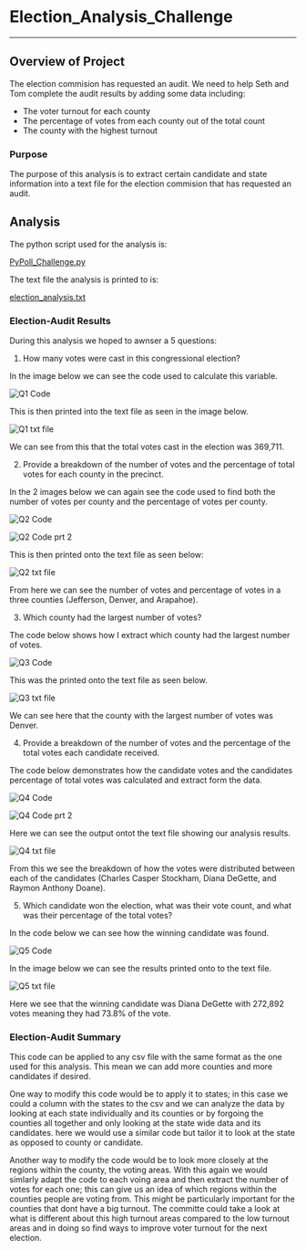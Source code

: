 # Election_Analysis_Challenge
---
## Overview of Project
The election commision has requested an audit. We need to help Seth and Tom complete the audit results by adding some data including:
- The voter turnout for each county
- The percentage of votes from each county out of the total count
- The county with the highest turnout

### Purpose
The purpose of this analysis is to extract certain candidate and state information into a text file for the election commision that has requested an audit.

## Analysis

The python script used for the analysis is:

[PyPoll_Challenge.py](https://github.com/ClaudAMC/Election_Analysis_Challenge/blob/main/PyPoll_Challenge.py)

The text file the analysis is printed to is:

[election_analysis.txt](https://github.com/ClaudAMC/Election_Analysis_Challenge/blob/main/analysis/election_analysis.txt)

### Election-Audit Results

During this analysis we hoped to awnser a 5 questions:

1. How many votes were cast in this congressional election?

In the image below we can see the code used to calculate this variable.

![Q1 Code](https://user-images.githubusercontent.com/103139895/170616470-3e243250-3076-4df5-b0c8-9b099e86544d.PNG)

This is then printed into the text file as seen in the image below.

![Q1 txt file](https://user-images.githubusercontent.com/103139895/170616475-b78eeb11-06bc-45bd-944c-f52fceae1ff2.PNG)

We can see from this that the total votes cast in the election was 369,711.

2. Provide a breakdown of the number of votes and the percentage of total votes for each county in the precinct.

In the 2 images below we can again see the code used to find both the number of votes per county and the percentage of votes per county.

![Q2 Code](https://user-images.githubusercontent.com/103139895/170617019-90b838e6-2861-4057-9aeb-6959816bdf75.PNG)

![Q2 Code prt 2](https://user-images.githubusercontent.com/103139895/170617334-1a6bb68e-f17c-443f-b71e-63cf3cbc260c.PNG)

This is then printed onto the text file as seen below:

![Q2 txt file](https://user-images.githubusercontent.com/103139895/170617024-85a468fe-b238-457b-9890-acb28b9f492a.PNG)

From here we can see the number of votes and percentage of votes in a three counties (Jefferson, Denver, and Arapahoe).

3. Which county had the largest number of votes?

The code below shows how I extract which county had the largest number of votes.

![Q3 Code](https://user-images.githubusercontent.com/103139895/170617757-4eb8a80c-a6a8-44bf-8642-bc5a7a127c83.PNG)

This was the printed onto the text file as seen below.

![Q3 txt file](https://user-images.githubusercontent.com/103139895/170617764-ea43ee57-cf24-4e89-a5eb-f59d7419e628.PNG)

We can see here that the county with the largest number of votes was Denver.

4. Provide a breakdown of the number of votes and the percentage of the total votes each candidate received.

The code below demonstrates how the candidate votes and the candidates percentage of total votes was calculated and extract form the data.

![Q4 Code](https://user-images.githubusercontent.com/103139895/170618163-4ef674e6-75a4-46c2-aedd-115682663185.PNG)

![Q4 Code prt 2](https://user-images.githubusercontent.com/103139895/170618172-42c6bc67-d330-409c-8b1d-df309c0ab28d.PNG)

Here we can see the output ontot the text file showing our analysis results.

![Q4 txt file](https://user-images.githubusercontent.com/103139895/170618233-ecaeaff8-a73c-46d6-b820-0ce82346b2b3.PNG)

From this we see the breakdown of how the votes were distributed between each of the candidates (Charles Casper Stockham, Diana DeGette, and Raymon Anthony Doane).

5. Which candidate won the election, what was their vote count, and what was their percentage of the total votes?

In the code below we can see how the winning candidate was found.

![Q5 Code](https://user-images.githubusercontent.com/103139895/170618765-4d944742-3251-4cdb-95fe-eb660bda887d.PNG)

In the image below we can see the results printed onto to the text file.

![Q5 txt file](https://user-images.githubusercontent.com/103139895/170618769-c1db862e-13ae-4ff1-8112-fbab4dc23338.PNG)

Here we see that the winning candidate was Diana DeGette with 272,892 votes meaning they had 73.8% of the vote.

### Election-Audit Summary

This code can be applied to any csv file with the same format as the one used for this analysis. This mean we can add more counties and more candidates if desired.

One way to modify this code would be to apply it to states; in this case we could a column with the states to the csv and we can analyze the data by looking at each state individually and its counties or by forgoing the counties all together and only looking at the state wide data and its candidates. here we would use a similar code but tailor it to look at the state as opposed to county or candidate.

Another way to modify the code would be to look more closely at the regions within the county, the voting areas. With this again we would simlarly adapt the code to each voing area and then extract the number of votes for each one; this can give us an idea of which regions within the counties people are voting from. This might be particularly important for the counties that dont have a big turnout. The committe could take a look at what is different about this high turnout areas compared to the low turnout areas and in doing so find ways to improve voter turnout for the next election.

